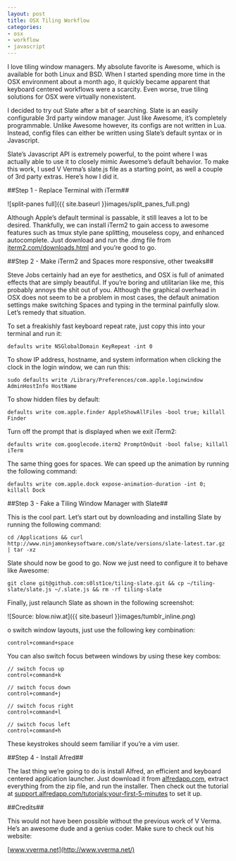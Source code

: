 ```yaml
---
layout: post
title: OSX Tiling Workflow
categories:
- osx
- workflow
- javascript
---
```


I love tiling window managers. My absolute favorite is Awesome, which is available for both Linux and BSD. When I started spending more time in the OSX environment about a month ago, it quickly became apparent that keyboard centered workflows were a scarcity. Even worse, true tiling solutions for OSX were virtually nonexistent.

I decided to try out Slate after a bit of searching. Slate is an easily configurable 3rd party window manager. Just like Awesome, it’s completely programmable. Unlike Awesome however, its configs are not written in Lua. Instead, config files can either be written using Slate’s default syntax or in Javascript.

Slate’s Javascript API is extremely powerful, to the point where I was actually able to use it to closely mimic Awesome’s default behavior. To make this work, I used V Verma’s slate.js file as a starting point, as well a couple of 3rd party extras. Here’s how I did it.


##Step 1 - Replace Terminal with iTerm##

![split-panes full]({{ site.baseurl }}images/split_panes_full.png)

Although Apple’s default terminal is passable, it still leaves a lot to be desired. Thankfully, we can install iTerm2 to gain access to awesome features such as tmux style pane splitting, mouseless copy, and enhanced autocomplete. Just download and run the .dmg file from [iterm2.com/downloads.html](https://iterm2.com/downloads.html) and you’re good to go.  

##Step 2 - Make iTerm2 and Spaces more responsive, other tweaks##

Steve Jobs certainly had an eye for aesthetics, and OSX is full of animated effects that are simply beautiful. If you’re boring and utilitarian like me, this probably annoys the shit out of you. Although the graphical overhead in OSX does not seem to be a problem in most cases, the default animation settings make switching Spaces and typing in the terminal painfully slow. Let’s remedy that situation.

To set a freakishly fast keyboard repeat rate, just copy this into your terminal and run it:

	defaults write NSGlobalDomain KeyRepeat -int 0

To show IP address, hostname, and system information when clicking the clock in the login window, we can run this:

	sudo defaults write /Library/Preferences/com.apple.loginwindow AdminHostInfo HostName

To show hidden files by default:

	defaults write com.apple.finder AppleShowAllFiles -bool true; killall Finder

Turn off the prompt that is displayed when we exit iTerm2:

	defaults write com.googlecode.iterm2 PromptOnQuit -bool false; killall iTerm

The same thing goes for spaces. We can speed up the animation by running the following command:

	defaults write com.apple.dock expose-animation-duration -int 0; killall Dock

##Step 3 - Fake a Tiling Window Manager with Slate##

This is the cool part. Let’s start out by downloading and installing Slate by running the following command:

	cd /Applications && curl http://www.ninjamonkeysoftware.com/slate/versions/slate-latest.tar.gz | tar -xz

Slate should now be good to go. Now we just need to configure it to behave like Awesome:

	git clone git@github.com:s0lst1ce/tiling-slate.git && cp ~/tiling-slate/slate.js ~/.slate.js && rm -rf tiling-slate

Finally, just relaunch Slate as shown in the following screenshot:

![Source: blow.niw.at]({{ site.baseurl }}images/tumblr_inline.png)

o switch window layouts, just use the following key combination:

	control+command+space

You can also switch focus between windows by using these key combos:

	// switch focus up
	control+command+k
	
	// switch focus down
	control+command+j
	
	// switch focus right
	control+command+l
	
	// switch focus left
	control+command+h

These keystrokes should seem familiar if you’re a vim user.

##Step 4 - Install Afred##

The last thing we’re going to do is install Alfred, an efficient and keyboard centered application launcher. Just download it from [alfredapp.com](https://alfredapp.com/#download), extract everything from the zip file, and run the installer. Then check out the tutorial at [support.alfredapp.com/tutorials:your-first-5-minutes](http://support.alfredapp.com/tutorials:your-first-5-minutes) to set it up. 

##Credits##

This would not have been possible without the previous work of V Verma. He’s an awesome dude and a genius coder. Make sure to check out his website:

[www.vverma.net](http://www.vverma.net/)







